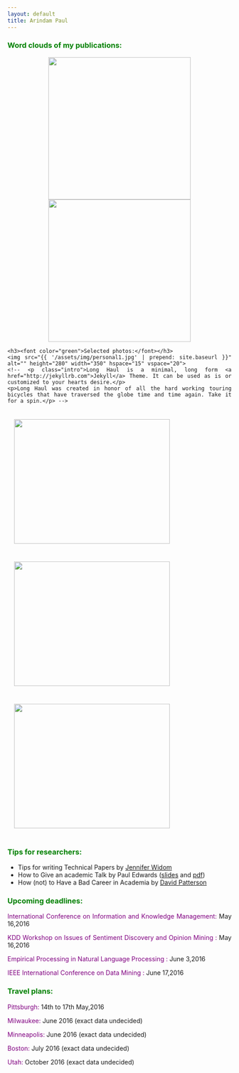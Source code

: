 ```yaml
---
layout: default
title: Arindam Paul
---
```


<div class="home" align="justify">
<p><h3><font color="green">Word clouds of my publications:</font></h3></p>
<p style="text-align:center"><img src="{{ '/assets/img/wordcloud1.png' | prepend: site.baseurl }}" alt="" height="320" width="320">
<img src="{{ '/assets/img/wordcloud2.png' | prepend: site.baseurl }}" alt="" height="320" width="320"></p>

	<h3><font color="green">Selected photos:</font></h3>
	<img src="{{ '/assets/img/personal1.jpg' | prepend: site.baseurl }}" alt="" height="280" width="350" hspace="15" vspace="20">
	<!-- <p class="intro">Long Haul is a minimal, long form <a href="http://jekyllrb.com">Jekyll</a> Theme. It can be used as is or customized to your hearts desire.</p>
	<p>Long Haul was created in honor of all the hard working touring bicycles that have traversed the globe time and time again. Take it for a spin.</p> -->
<img src="{{ '/assets/img/food1.png' | prepend: site.baseurl }}" alt="" height="280" width="350" hspace="15" vspace="20">
<img src="{{ '/assets/img/nu1.jpg' | prepend: site.baseurl }}" alt="" height="280" width="350" hspace="15" vspace="20">
<img src="{{ '/assets/img/wisconsin.jpg' | prepend: site.baseurl }}" alt="" height="280" width="350" hspace="15" vspace="20">
<h3><font color="green">Tips for researchers:</font></h3>
<p><ul>
<li>Tips for writing Technical Papers by <a href="http://cs.stanford.edu/people/widom/paper-writing.html">Jennifer Widom</a></li>
<li>How to Give an academic Talk by Paul Edwards (<a href="http://www.slideshare.net/pablitosan/how-totalk">slides</a> and <a href="https://umich.academia.edu/PaulEdwards/How-to-Give-a-Talk">pdf</a>)</li>
<li>How (not) to Have a Bad Career in Academia by <a href="https://www.cs.berkeley.edu/~pattrsn/talks/BadCareer.pdf">David Patterson</a></li>
</ul></p>
<h3><font color="green">Upcoming deadlines:</font></h3>
<!-- <img src="{{ '/assets/img/preview.jpg' | prepend: site.baseurl }}" alt=""> -->
<!-- <p class="intro">Long Haul is a minimal, long form <a href="http://jekyllrb.com">Jekyll</a> Theme. It can be used as is or customized to your hearts desire.</p>
<p>Long Haul was created in honor of all the hard working touring bicycles that have traversed the globe time and time again. Take it for a spin.</p> -->
<p><a href="http://cikm2016.cs.iupui.edu/" style="text-decoration: none;" onmouseover="this.style.textDecoration = 'underline'" onmouseout="this.style.textDecoration = 'none'" ><font color="purple"> International Conference on Information and Knowledge Management:</font></a> May 16,2016</p>
<p><a href="http://sentic.net/wisdom/#wisdom2016" style="text-decoration: none;" onmouseover="this.style.textDecoration = 'underline'" onmouseout="this.style.textDecoration = 'none'" ><font color="purple"> KDD Workshop on Issues of Sentiment Discovery and Opinion Mining :</font></a> May 16,2016</p>

<p><a href="http://www.emnlp2016.net/" style="text-decoration: none;" onmouseover="this.style.textDecoration = 'underline'" onmouseout="this.style.textDecoration = 'none'" ><font color="purple"> Empirical Processing in Natural Language Processing :</font></a> June 3,2016</p>

<p><a href="http://icdm2016.eurecat.org/" style="text-decoration: none;" onmouseover="this.style.textDecoration = 'underline'" onmouseout="this.style.textDecoration = 'none'" ><font color="purple"> IEEE International Conference on Data Mining :</font></a> June 17,2016</p>

<h3><font color="green">Travel plans:</font></h3>
<p><font color="purple"> Pittsburgh: </font>14th to 17th May,2016</p>
<p><font color="purple"> Milwaukee:</font> June 2016 (exact data undecided)</p>
<p><font color="purple"> Minneapolis:</font> June 2016 (exact data undecided)</p>
<p><font color="purple">Boston:</font> July 2016 (exact data undecided)</p>
<p><font color="purple">Utah:</font> October 2016 (exact data undecided)</p>

</div>
